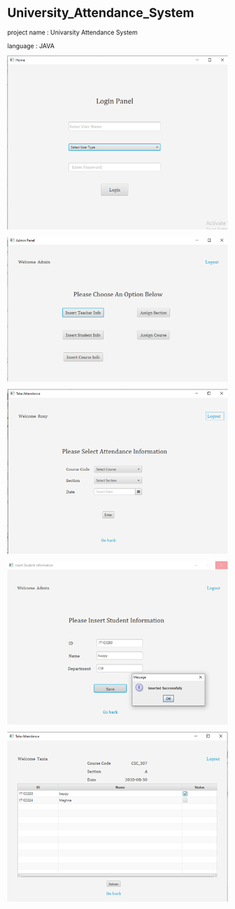 # University_Attendance_System

project name : Univarsity Attendance System                     

language : JAVA

![](images/a1.PNG)

![](images/a2.PNG)

![](images/a3.PNG)

![](images/a4.PNG)

![](images/a5.PNG)

